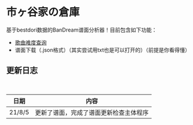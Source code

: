 # 市ヶ谷家の倉庫
基于bestdori数据的BanDream谱面分析器！目前包含如下功能：
- [歌曲难度查询](歌曲信息/歌曲难度表.md)
- 谱面下载（.json格式）（其实尝试用txt也是可以打开的）（前提是你看得懂）



## 更新日志
<br>

|日期|内容|
|:--:|----|
|21/8/5|更新了谱面，完成了谱面更新检查主体程序|
